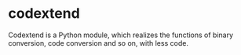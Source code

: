 # codextend
Codextend is a Python module, which realizes the functions of binary conversion, code conversion and so on, with less code.
